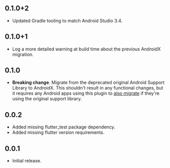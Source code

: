 ## 0.1.0+2

* Updated Gradle tooling to match Android Studio 3.4.

## 0.1.0+1

* Log a more detailed warning at build time about the previous AndroidX
  migration.

## 0.1.0

* **Breaking change**. Migrate from the deprecated original Android Support
  Library to AndroidX. This shouldn't result in any functional changes, but it
  requires any Android apps using this plugin to [also
  migrate](https://developer.android.com/jetpack/androidx/migrate) if they're
  using the original support library.

## 0.0.2

* Added missing flutter_test package dependency.
* Added missing flutter version requirements.

## 0.0.1

* Initial release.
